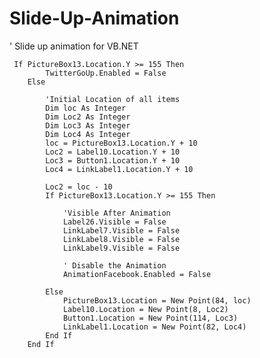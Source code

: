 Slide-Up-Animation
==================

' Slide up animation for VB.NET

     If PictureBox13.Location.Y >= 155 Then
            TwitterGoUp.Enabled = False
        Else

            'Initial Location of all items
            Dim loc As Integer
            Dim Loc2 As Integer
            Dim Loc3 As Integer
            Dim Loc4 As Integer
            loc = PictureBox13.Location.Y + 10
            Loc2 = Label10.Location.Y + 10
            Loc3 = Button1.Location.Y + 10
            Loc4 = LinkLabel1.Location.Y + 10

            Loc2 = loc - 10
            If PictureBox13.Location.Y >= 155 Then

                'Visible After Animation
                Label26.Visible = False
                LinkLabel7.Visible = False
                LinkLabel8.Visible = False
                LinkLabel9.Visible = False

                ' Disable the Animation
                AnimationFacebook.Enabled = False

            Else
                PictureBox13.Location = New Point(84, loc)
                Label10.Location = New Point(8, Loc2)
                Button1.Location = New Point(114, Loc3)
                LinkLabel1.Location = New Point(82, Loc4)
            End If
        End If
